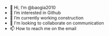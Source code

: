 - 👋 Hi, I’m @baogia2010
- 👀 I’m interested in Github
- 🌱 I’m currently working construction
- 💞️ I'm looking to collaborate on communication
- 📫 How to reach me on the email

<!---
baogia2010/baogia2010 is a ✨ special ✨ repository because its `README.md` (this file) appears on your GitHub profile.
You can click the Preview link to take a look at your changes.
--->
